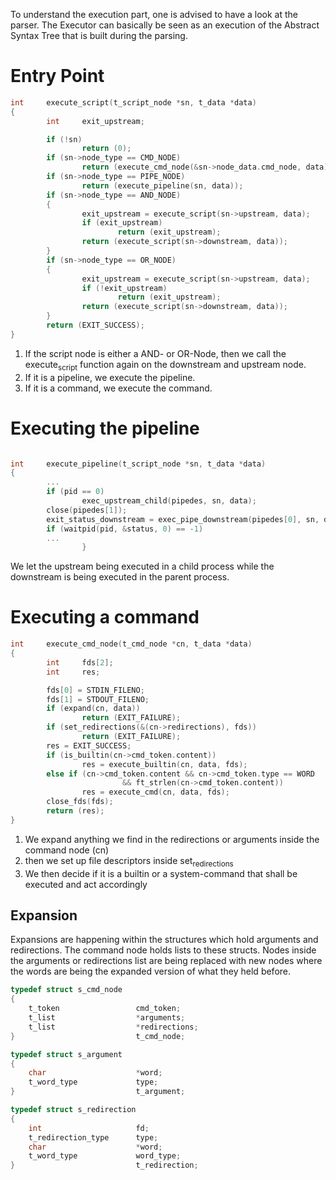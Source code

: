 To understand the execution part, one is advised to have a look at the
parser. The Executor can basically be seen as an execution of the
Abstract Syntax Tree that is built during the parsing.

# Entry Point

``` c
int     execute_script(t_script_node *sn, t_data *data)
{
        int     exit_upstream;

        if (!sn)
                return (0);
        if (sn->node_type == CMD_NODE)
                return (execute_cmd_node(&sn->node_data.cmd_node, data));
        if (sn->node_type == PIPE_NODE)
                return (execute_pipeline(sn, data));
        if (sn->node_type == AND_NODE)
        {
                exit_upstream = execute_script(sn->upstream, data);
                if (exit_upstream)
                        return (exit_upstream);
                return (execute_script(sn->downstream, data));
        }
        if (sn->node_type == OR_NODE)
        {
                exit_upstream = execute_script(sn->upstream, data);
                if (!exit_upstream)
                        return (exit_upstream);
                return (execute_script(sn->downstream, data));
        }
        return (EXIT_SUCCESS);
}
```

1.  If the script node is either a AND- or OR-Node, then we call the
    execute<sub>script</sub> function again on the downstream and
    upstream node.
2.  If it is a pipeline, we execute the pipeline.
3.  If it is a command, we execute the command.

# Executing the pipeline

``` c

int     execute_pipeline(t_script_node *sn, t_data *data)
{
        ...
        if (pid == 0)
                exec_upstream_child(pipedes, sn, data);
        close(pipedes[1]);
        exit_status_downstream = exec_pipe_downstream(pipedes[0], sn, data);
        if (waitpid(pid, &status, 0) == -1)
        ...
                }
```

We let the upstream being executed in a child process while the
downstream is being executed in the parent process.

# Executing a command

``` c
int     execute_cmd_node(t_cmd_node *cn, t_data *data)
{
        int     fds[2];
        int     res;

        fds[0] = STDIN_FILENO;
        fds[1] = STDOUT_FILENO;
        if (expand(cn, data))
                return (EXIT_FAILURE);
        if (set_redirections(&(cn->redirections), fds))
                return (EXIT_FAILURE);
        res = EXIT_SUCCESS;
        if (is_builtin(cn->cmd_token.content))
                res = execute_builtin(cn, data, fds);
        else if (cn->cmd_token.content && cn->cmd_token.type == WORD
                         && ft_strlen(cn->cmd_token.content))
                res = execute_cmd(cn, data, fds);
        close_fds(fds);
        return (res);
}
```

1.  We expand anything we find in the redirections or arguments inside
    the command node (cn)
2.  then we set up file descriptors inside set<sub>redirections</sub>
3.  We then decide if it is a builtin or a system-command that shall be
    executed and act accordingly

## Expansion

Expansions are happening within the structures which hold arguments and
redirections. The command node holds lists to these structs. Nodes
inside the arguments or redirections list are being replaced with new
nodes where the words are being the expanded version of what they held
before.

``` c
typedef struct s_cmd_node
{
    t_token                 cmd_token;
    t_list                  *arguments;
    t_list                  *redirections;
}                           t_cmd_node;

typedef struct s_argument
{
    char                    *word;
    t_word_type             type;
}                           t_argument;

typedef struct s_redirection
{
    int                     fd;
    t_redirection_type      type;
    char                    *word;
    t_word_type             word_type;
}                           t_redirection;
```

